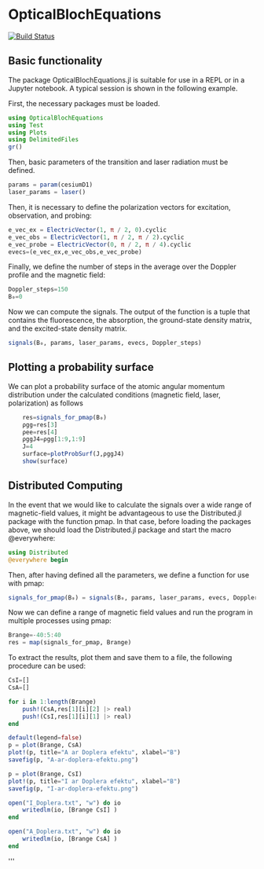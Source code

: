 # OpticalBlochEquations

[![Build Status](https://github.com/floriansLU/OpticalBlochEquations.jl/actions/workflows/CI.yml/badge.svg?branch=master)](https://github.com/floriansLU/OpticalBlochEquations.jl/actions/workflows/CI.yml?query=branch%3Amaster)

## Basic functionality
The package OpticalBlochEquations.jl is suitable for use in a REPL or in a Jupyter notebook. 
A typical session is shown in the following example. 

First, the necessary packages must be loaded. 

```julia
using OpticalBlochEquations
using Test
using Plots
using DelimitedFiles
gr()
```

Then, basic parameters of the transition and laser radiation must be defined.

```julia
params = param(cesiumD1)
laser_params = laser()
```

Then, it is necessary to define the polarization vectors for excitation, observation, and probing:

```julia
e_vec_ex = ElectricVector(1, π / 2, 0).cyclic
e_vec_obs = ElectricVector(1, π / 2, π / 2).cyclic
e_vec_probe = ElectricVector(0, π / 2, π / 4).cyclic
evecs=(e_vec_ex,e_vec_obs,e_vec_probe)
```

Finally, we define the number of steps in the average over the Doppler profile and the magnetic field:

```julia
Doppler_steps=150
B₀=0
```

Now we can compute the signals. The output of the function is a tuple that contains the fluorescence, the absorption, the ground-state density matrix, and the excited-state density matrix.

```julia
signals(B₀, params, laser_params, evecs, Doppler_steps)
```

## Plotting a probability surface
We can plot a probability surface of the atomic angular momentum distribution under the calculated conditions (magnetic field, laser, polarization) as follows
```julia
    res=signals_for_pmap(B₀)
    ρgg=res[3]
    ρee=res[4]
    ρggJ4=ρgg[1:9,1:9]
    J=4
    surface=plotProbSurf(J,ρggJ4)
    show(surface)
```


## Distributed Computing
In the event that we would like to calculate the signals over a wide range of magnetic-field values, it might be advantageous to use the Distributed.jl package with the function pmap. 
In that case, before loading the packages above, we should load the Distributed.jl package and start the macro @everywhere:

```julia
using Distributed
@everywhere begin
```

Then, after having defined all the parameters, we define a function for use with pmap:

```julia
signals_for_pmap(B₀) = signals(B₀, params, laser_params, evecs, Doppler_steps)
```

Now we can define a range of magnetic field values and run the program in multiple processes using pmap:

```julia
Brange=-40:5:40  
res = map(signals_for_pmap, Brange)
```

To extract the results, plot them and save them to a file, the following procedure can be used:

```julia
CsI=[]
CsA=[]

for i in 1:length(Brange)
    push!(CsA,res[1][i][2] |> real)
    push!(CsI,res[1][i][1] |> real)
end

default(legend=false)
p = plot(Brange, CsA)
plot!(p, title="A ar Doplera efektu", xlabel="B")
savefig(p, "A-ar-doplera-efektu.png")

p = plot(Brange, CsI)
plot!(p, title="I ar Doplera efektu", xlabel="B")
savefig(p, "I-ar-doplera-efektu.png")

open("I_Doplera.txt", "w") do io       
    writedlm(io, [Brange CsI] )               
end                                   

open("A_Doplera.txt", "w") do io       
    writedlm(io, [Brange CsA] )                
end
```
'''
